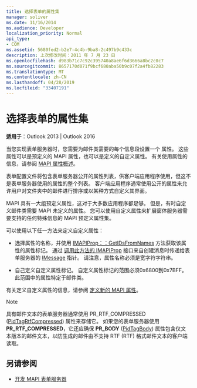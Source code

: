```yaml
---
title: 选择表单的属性集
manager: soliver
ms.date: 11/16/2014
ms.audience: Developer
localization_priority: Normal
api_type:
- COM
ms.assetid: 5680fed2-b2e7-4c4b-9ba8-2c497b9c433c
description: 上次修改时间：2011 年 7 月 23 日
ms.openlocfilehash: d983b71c7c92c395740a8ae6f6d3666a8bc2c0c7
ms.sourcegitcommit: 8657170d071f9bcf680aba50b9c07f2a4fb82283
ms.translationtype: MT
ms.contentlocale: zh-CN
ms.lasthandoff: 04/28/2019
ms.locfileid: "33407191"
---
```

# <a name="choosing-a-forms-property-set"></a>选择表单的属性集

**适用于**：Outlook 2013 | Outlook 2016 
  
当您实现表单服务器时，您需要为邮件类需要的每个信息段设置一个 属性。 这些属性可以是预定义的 MAPI 属性，也可以是定义的自定义属性。 有关使用属性的信息，请参阅 [MAPI 属性概述](mapi-property-overview.md)。
  
表单配置文件将包含表单服务器公开的属性列表，供客户端应用程序使用，但这不是表单服务器使用的属性的整个列表。 客户端应用程序通常使用公开的属性来允许用户对文件夹中的邮件进行排序或以某种方式自定义其界面。
  
MAPI 具有一大组预定义属性，这对于大多数应用程序都足够。 但是，有时自定义邮件类需要 MAPI 未定义的属性。 您可以使用自定义属性来扩展窗体服务器需要支持的任何特殊信息的 MAPI 预定义属性集。
  
可以使用以下任一方法来定义自定义属性：
  
- 选择属性的名称，并使用 [IMAPIProp：：GetIDsFromNames](imapiprop-getidsfromnames.md) 方法获取该属性的属性标记。 通过 [调用此方法的 IMAPIProp](imapipropiunknown.md) 接口来自创建消息时传递给表单服务器的 [IMessage](imessageimapiprop.md) 指针。 请注意，属性名称必须是宽字符字符串。 
    
- 自己定义自定义属性标记。 自定义属性标记的范围必须0x6800到0x7BFF。 此范围中的属性特定于邮件类。
    
有关定义自定义属性的信息，请参阅 [定义新的 MAPI 属性](defining-new-mapi-properties.md)。
  
> [!NOTE]
> 具有邮件文本的表单服务器通常使用 PR_RTF_COMPRESSED  ([PidTagRtfCompressed](pidtagrtfcompressed-canonical-property.md)) 属性来存储它。 如果您的表单服务器使用 **PR_RTF_COMPRESSED**，它还应确保 **PR_BODY** ([PidTagBody](pidtagbody-canonical-property.md)) 属性包含仅文本版本的邮件文本，以防生成的邮件由不支持 RTF (RTF) 格式邮件文本的客户端读取。 
  
## <a name="see-also"></a>另请参阅

- [开发 MAPI 表单服务器](developing-mapi-form-servers.md)

